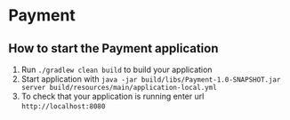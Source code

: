 # Payment

How to start the Payment application
---

1. Run `./gradlew clean build` to build your application
1. Start application with `java -jar build/libs/Payment-1.0-SNAPSHOT.jar server build/resources/main/application-local.yml`
1. To check that your application is running enter url `http://localhost:8080`

